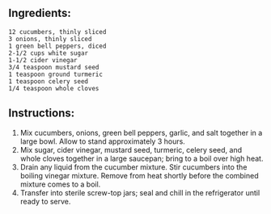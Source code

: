 
## Ingredients: 

    12 cucumbers, thinly sliced
    3 onions, thinly sliced
    1 green bell peppers, diced
    2-1/2 cups white sugar
    1-1/2 cider vinegar
    3/4 teaspoon mustard seed
    1 teaspoon ground turmeric
    1 teaspoon celery seed
    1/4 teaspoon whole cloves

## Instructions: 

 1. Mix cucumbers, onions, green bell peppers, garlic, and salt together in a large bowl. Allow to stand approximately 3 hours.
 2. Mix sugar, cider vinegar, mustard seed, turmeric, celery seed, and whole cloves together in a large saucepan; bring to a boil over high heat.
 3. Drain any liquid from the cucumber mixture. Stir cucumbers into the boiling vinegar mixture. Remove from heat shortly before the combined mixture comes to a boil.
 4. Transfer into sterile screw-top jars; seal and chill in the refrigerator until ready to serve.


